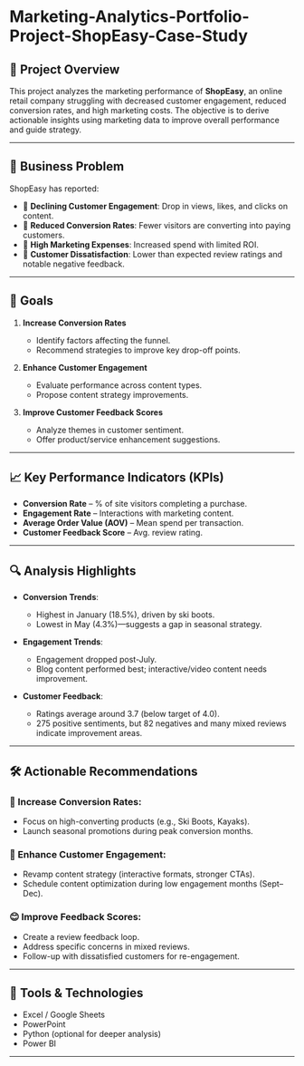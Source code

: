# Marketing-Analytics-Portfolio-Project-ShopEasy-Case-Study


## 🚀 Project Overview

This project analyzes the marketing performance of **ShopEasy**, an online retail company struggling with decreased customer engagement, reduced conversion rates, and high marketing costs. The objective is to derive actionable insights using marketing data to improve overall performance and guide strategy.

---

## 🧩 Business Problem

ShopEasy has reported:

- 🔻 **Declining Customer Engagement**: Drop in views, likes, and clicks on content.
- 🛒 **Reduced Conversion Rates**: Fewer visitors are converting into paying customers.
- 💸 **High Marketing Expenses**: Increased spend with limited ROI.
- 💬 **Customer Dissatisfaction**: Lower than expected review ratings and notable negative feedback.

---

## 🎯 Goals

1. **Increase Conversion Rates**
   - Identify factors affecting the funnel.
   - Recommend strategies to improve key drop-off points.

2. **Enhance Customer Engagement**
   - Evaluate performance across content types.
   - Propose content strategy improvements.

3. **Improve Customer Feedback Scores**
   - Analyze themes in customer sentiment.
   - Offer product/service enhancement suggestions.

---

## 📈 Key Performance Indicators (KPIs)

- **Conversion Rate** – % of site visitors completing a purchase.
- **Engagement Rate** – Interactions with marketing content.
- **Average Order Value (AOV)** – Mean spend per transaction.
- **Customer Feedback Score** – Avg. review rating.

---

## 🔍 Analysis Highlights

- **Conversion Trends**: 
  - Highest in January (18.5%), driven by ski boots.
  - Lowest in May (4.3%)—suggests a gap in seasonal strategy.

- **Engagement Trends**: 
  - Engagement dropped post-July.
  - Blog content performed best; interactive/video content needs improvement.

- **Customer Feedback**: 
  - Ratings average around 3.7 (below target of 4.0).
  - 275 positive sentiments, but 82 negatives and many mixed reviews indicate improvement areas.

---

## 🛠️ Actionable Recommendations

### 🔺 Increase Conversion Rates:
- Focus on high-converting products (e.g., Ski Boots, Kayaks).
- Launch seasonal promotions during peak conversion months.

### 📢 Enhance Customer Engagement:
- Revamp content strategy (interactive formats, stronger CTAs).
- Schedule content optimization during low engagement months (Sept–Dec).

### 😊 Improve Feedback Scores:
- Create a review feedback loop.
- Address specific concerns in mixed reviews.
- Follow-up with dissatisfied customers for re-engagement.

---


## 📌 Tools & Technologies

- Excel / Google Sheets
- PowerPoint
- Python (optional for deeper analysis)
- Power BI
---
